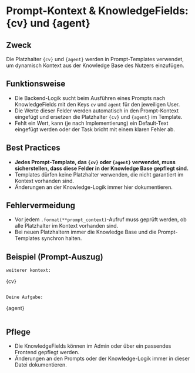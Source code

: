 # Prompt-Kontext & KnowledgeFields: {cv} und {agent}

## Zweck
Die Platzhalter `{cv}` und `{agent}` werden in Prompt-Templates verwendet, um dynamisch Kontext aus der Knowledge Base des Nutzers einzufügen.

## Funktionsweise
- Die Backend-Logik sucht beim Ausführen eines Prompts nach KnowledgeFields mit den Keys `cv` und `agent` für den jeweiligen User.
- Die Werte dieser Felder werden automatisch in den Prompt-Kontext eingefügt und ersetzen die Platzhalter `{cv}` und `{agent}` im Template.
- Fehlt ein Wert, kann (je nach Implementierung) ein Default-Text eingefügt werden oder der Task bricht mit einem klaren Fehler ab.

## Best Practices
- **Jedes Prompt-Template, das `{cv}` oder `{agent}` verwendet, muss sicherstellen, dass diese Felder in der Knowledge Base gepflegt sind.**
- Templates dürfen keine Platzhalter verwenden, die nicht garantiert im Kontext vorhanden sind.
- Änderungen an der Knowledge-Logik immer hier dokumentieren.

## Fehlervermeidung
- Vor jedem `.format(**prompt_context)`-Aufruf muss geprüft werden, ob alle Platzhalter im Kontext vorhanden sind.
- Bei neuen Platzhaltern immer die Knowledge Base und die Prompt-Templates synchron halten.

## Beispiel (Prompt-Auszug)
```
weiterer kontext:
```
{cv}
```

Deine Aufgabe:
```
{agent}
```
```

## Pflege
- Die KnowledgeFields können im Admin oder über ein passendes Frontend gepflegt werden.
- Änderungen an den Prompts oder der Knowledge-Logik immer in dieser Datei dokumentieren. 